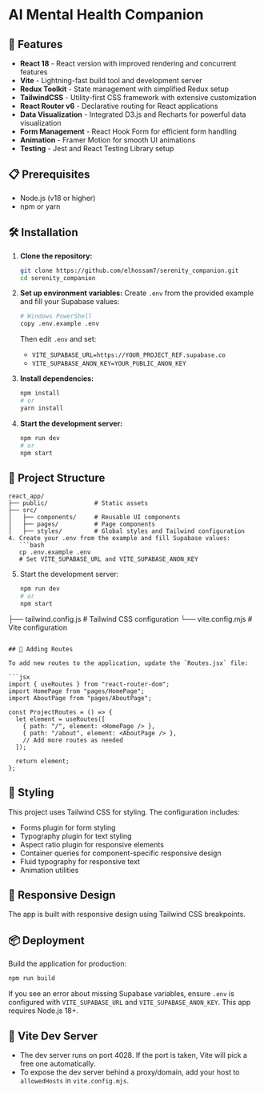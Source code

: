 # AI Mental Health Companion 

## 🚀 Features

- **React 18** - React version with improved rendering and concurrent features
- **Vite** - Lightning-fast build tool and development server
- **Redux Toolkit** - State management with simplified Redux setup
- **TailwindCSS** - Utility-first CSS framework with extensive customization
- **React Router v6** - Declarative routing for React applications
- **Data Visualization** - Integrated D3.js and Recharts for powerful data visualization
- **Form Management** - React Hook Form for efficient form handling
- **Animation** - Framer Motion for smooth UI animations
- **Testing** - Jest and React Testing Library setup

## 📋 Prerequisites

- Node.js (v18 or higher)
- npm or yarn

## 🛠️ Installation

1. **Clone the repository:**
   ```bash
   git clone https://github.com/elhossam7/serenity_companion.git
   cd serenity_companion
   ```

2. **Set up environment variables:**
   Create `.env` from the provided example and fill your Supabase values:
   ```bash
   # Windows PowerShell
   copy .env.example .env
   ```
   Then edit `.env` and set:
   - `VITE_SUPABASE_URL=https://YOUR_PROJECT_REF.supabase.co`
   - `VITE_SUPABASE_ANON_KEY=YOUR_PUBLIC_ANON_KEY`

3. **Install dependencies:**
   ```bash
   npm install
   # or
   yarn install
   ```
   
4. **Start the development server:**
   ```bash
   npm run dev
   # or
   npm start
   ```

## 📁 Project Structure

```
react_app/
├── public/             # Static assets
├── src/
│   ├── components/     # Reusable UI components
│   ├── pages/          # Page components
│   ├── styles/         # Global styles and Tailwind configuration
4. Create your .env from the example and fill Supabase values:
   ```bash
   cp .env.example .env
   # Set VITE_SUPABASE_URL and VITE_SUPABASE_ANON_KEY
   ```

5. Start the development server:
   ```bash
   npm run dev
   # or
   npm start
   ```
├── tailwind.config.js  # Tailwind CSS configuration
└── vite.config.mjs     # Vite configuration
```

## 🧩 Adding Routes

To add new routes to the application, update the `Routes.jsx` file:

```jsx
import { useRoutes } from "react-router-dom";
import HomePage from "pages/HomePage";
import AboutPage from "pages/AboutPage";

const ProjectRoutes = () => {
  let element = useRoutes([
    { path: "/", element: <HomePage /> },
    { path: "/about", element: <AboutPage /> },
    // Add more routes as needed
  ]);

  return element;
};
```

## 🎨 Styling

This project uses Tailwind CSS for styling. The configuration includes:

- Forms plugin for form styling
- Typography plugin for text styling
- Aspect ratio plugin for responsive elements
- Container queries for component-specific responsive design
- Fluid typography for responsive text
- Animation utilities

## 📱 Responsive Design

The app is built with responsive design using Tailwind CSS breakpoints.


## 📦 Deployment

Build the application for production:

```bash
npm run build
```

If you see an error about missing Supabase variables, ensure `.env` is configured with `VITE_SUPABASE_URL` and `VITE_SUPABASE_ANON_KEY`.
This app requires Node.js 18+.

## 🧰 Vite Dev Server

- The dev server runs on port 4028. If the port is taken, Vite will pick a free one automatically.
- To expose the dev server behind a proxy/domain, add your host to `allowedHosts` in `vite.config.mjs`.


